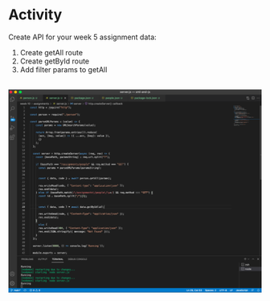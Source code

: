 # Activity

Create API for your week 5 assignment data:

1. Create getAll route
2. Create getById route
3. Add filter params to getAll
</br></br>

![image info](Running8888-Activity.png)
